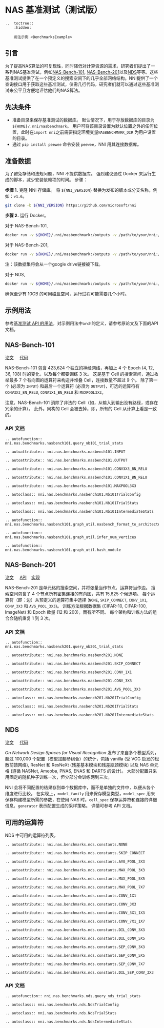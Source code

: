 # NAS 基准测试（测试版）

```eval_rst
..  toctree::
    :hidden:

    用法示例 <BenchmarksExample>
```

## 引言
为了提高NAS算法的可复现性，同时降低对计算资源的需求，研究者们提出了一系列NAS基准测试，例如[NAS-Bench-101](https://arxiv.org/abs/1902.09635), [NAS-Bench-201](https://arxiv.org/abs/2001.00326)以及[NDS](https://arxiv.org/abs/1905.13214)等等。这些基准测试提供了在一个预定义的搜索空间下的几乎全部网络结构。NNI提供了一个查询接口用于获取这些基准测试，仅需几行代码，研究者们就可以通过这些基准测试来公平且方便地评估他们的NAS算法。

## 先决条件

* 准备目录来保存基准测试的数据库。 默认情况下，用于存放数据库的目录为 `${HOME}/.nni/nasbenchmark`。 用户可将该目录设置为默认位置之外的任何位置，此时在`import nni`之前需要指定环境变量`NASBENCHMARK_DIR` 为用户设置的目录。
* 通过 `pip install peewee` 命令安装 `peewee`，NNI 用其连接数据库。

## 准备数据

为了避免存储和法规问题，NNI 不提供数据库。 强烈建议通过 Docker 来运行生成的脚本，减少安装依赖项的时间。 步骤：

**步骤 1.** 克隆 NNI 存储库。 将 `${NNI_VERSION}` 替换为发布的版本或分支名称，例如：`v1.6`。

```bash
git clone -b ${NNI_VERSION} https://github.com/microsoft/nni
```

**步骤 2.** 运行 Docker。

对于 NAS-Bench-101,

```bash
docker run -v ${HOME}/.nni/nasbenchmark:/outputs -v /path/to/your/nni:/nni tensorflow/tensorflow:1.15.2-py3 /bin/bash /nni/examples/nas/benchmarks/nasbench101.sh
```

对于 NAS-Bench-201,

```bash
docker run -v ${HOME}/.nni/nasbenchmark:/outputs -v /path/to/your/nni:/nni ufoym/deepo:pytorch-cpu /bin/bash /nni/examples/nas/benchmarks/nasbench201.sh
```
注：该数据集将会从一个google drive链接被下载。

对于 NDS,

```bash
docker run -v ${HOME}/.nni/nasbenchmark:/outputs -v /path/to/your/nni:/nni python:3.7 /bin/bash /nni/examples/nas/benchmarks/nds.sh
```

确保至少有 10GB 的可用磁盘空间，运行过程可能需要几个小时。

## 示例用法

参考[基准测试 API 的用法](./BenchmarksExample)，对示例用法中`arch`的定义，请参考原论文及下面的API文档。

## NAS-Bench-101

[论文](https://arxiv.org/abs/1902.09635) &nbsp; &nbsp; [代码](https://github.com/google-research/nasbench)

NAS-Bench-101 包含 423,624 个独立的神经网络，再加上 4 个 Epoch (4, 12, 36, 108) 时的变化，以及每个都要训练 3 次。 这是基于 Cell 的搜索空间，通过枚举最多 7 个有向图的运算符来构造并堆叠 Cell，连接数量不超过 9 个。 除了第一个 (必须为 `INPUT`) 和最后一个运算符 (必须为 `OUTPUT`)，可选的运算符有 `CONV3X3_BN_RELU`, `CONV1X1_BN_RELU` 和 `MAXPOOL3X3`。

注意，NAS-Bench-101 消除了非法的 Cell（如，从输入到输出没有路径，或存在冗余的计算）。 此外，同构的 Cell 会被去掉，即，所有的 Cell 从计算上看是一致的。

### API 文档

```eval_rst
.. autofunction:: nni.nas.benchmarks.nasbench101.query_nb101_trial_stats

.. autoattribute:: nni.nas.benchmarks.nasbench101.INPUT

.. autoattribute:: nni.nas.benchmarks.nasbench101.OUTPUT

.. autoattribute:: nni.nas.benchmarks.nasbench101.CONV3X3_BN_RELU

.. autoattribute:: nni.nas.benchmarks.nasbench101.CONV1X1_BN_RELU

.. autoattribute:: nni.nas.benchmarks.nasbench101.MAXPOOL3X3

.. autoclass:: nni.nas.benchmarks.nasbench101.Nb101TrialConfig

.. autoclass:: nni.nas.benchmarks.nasbench101.Nb101TrialStats

.. autoclass:: nni.nas.benchmarks.nasbench101.Nb101IntermediateStats

.. autofunction:: nni.nas.benchmarks.nasbench101.graph_util.nasbench_format_to_architecture_repr

.. autofunction:: nni.nas.benchmarks.nasbench101.graph_util.infer_num_vertices

.. autofunction:: nni.nas.benchmarks.nasbench101.graph_util.hash_module
```

## NAS-Bench-201

[论文](https://arxiv.org/abs/2001.00326) &nbsp; &nbsp; [API](https://github.com/D-X-Y/NAS-Bench-201) &nbsp; &nbsp;[实现](https://github.com/D-X-Y/AutoDL-Projects)

NAS-Bench-201 是单元格的搜索空间，并将张量当作节点，运算符当作边。 搜索空间包含了 4 个节点所有密集连接的有向图，共有 15,625 个候选项。 每个运算符（即：边）从预定义的运算符集中选择 (`NONE`, `SKIP_CONNECT`, `CONV_1X1`, `CONV_3X3` 和 `AVG_POOL_3X3`)。 训练方法根据数据集 (CIFAR-10, CIFAR-100, ImageNet) 和 Epoch 数量 (12 和 200)，而有所不同。 每个架构和训练方法的组合会随机重复 1 到 3 次。

### API 文档


```eval_rst
.. autofunction:: nni.nas.benchmarks.nasbench201.query_nb201_trial_stats

.. autoattribute:: nni.nas.benchmarks.nasbench201.NONE

.. autoattribute:: nni.nas.benchmarks.nasbench201.SKIP_CONNECT

.. autoattribute:: nni.nas.benchmarks.nasbench201.CONV_1X1

.. autoattribute:: nni.nas.benchmarks.nasbench201.CONV_3X3

.. autoattribute:: nni.nas.benchmarks.nasbench201.AVG_POOL_3X3

.. autoclass:: nni.nas.benchmarks.nasbench201.Nb201TrialConfig

.. autoclass:: nni.nas.benchmarks.nasbench201.Nb201TrialStats

.. autoclass:: nni.nas.benchmarks.nasbench201.Nb201IntermediateStats
```

## NDS

[论文](https://arxiv.org/abs/1905.13214) &nbsp; &nbsp; [代码](https://github.com/facebookresearch/nds)

_On Network Design Spaces for Visual Recognition_ 发布了来自多个模型系列，超过 100,000 个配置（模型加超参组合）的统计，包括 vanilla (受 VGG 启发的松散前馈网络), ResNet 和 ResNeXt (残差基本模块和残差瓶颈模块) 以及 NAS 单元格 (遵循 NASNet, Ameoba, PNAS, ENAS 和 DARTS 的设计)。 大部分配置只采用固定的随机种子训练一次，但少部分会训练两到三次。

NNI 会将不同配置的结果存到单个数据库中，而不是单独的文件中，以便从各个维度进行比较。 在实现上，`model_family` 用来保存模型类型，`model_spec` 用来保存构建模型所需的参数，在使用 NAS 时，`cell_spec` 保存运算符和连接的详细信息，`generator` 表示配置生成的采样策略。 详情可参考 API 文档。

## 可用的运算符

NDS 中可用的运算符列表。

```eval_rst
.. autoattribute:: nni.nas.benchmarks.nds.constants.NONE

.. autoattribute:: nni.nas.benchmarks.nds.constants.SKIP_CONNECT

.. autoattribute:: nni.nas.benchmarks.nds.constants.AVG_POOL_3X3

.. autoattribute:: nni.nas.benchmarks.nds.constants.MAX_POOL_3X3

.. autoattribute:: nni.nas.benchmarks.nds.constants.MAX_POOL_5X5

.. autoattribute:: nni.nas.benchmarks.nds.constants.MAX_POOL_7X7

.. autoattribute:: nni.nas.benchmarks.nds.constants.CONV_1X1

.. autoattribute:: nni.nas.benchmarks.nds.constants.CONV_3X3

.. autoattribute:: nni.nas.benchmarks.nds.constants.CONV_3X1_1X3

.. autoattribute:: nni.nas.benchmarks.nds.constants.CONV_7X1_1X7

.. autoattribute:: nni.nas.benchmarks.nds.constants.DIL_CONV_3X3

.. autoattribute:: nni.nas.benchmarks.nds.constants.DIL_CONV_5X5

.. autoattribute:: nni.nas.benchmarks.nds.constants.SEP_CONV_3X3

.. autoattribute:: nni.nas.benchmarks.nds.constants.SEP_CONV_5X5

.. autoattribute:: nni.nas.benchmarks.nds.constants.SEP_CONV_7X7

.. autoattribute:: nni.nas.benchmarks.nds.constants.DIL_SEP_CONV_3X3
```

### API 文档

```eval_rst
.. autofunction:: nni.nas.benchmarks.nds.query_nds_trial_stats

.. autoclass:: nni.nas.benchmarks.nds.NdsTrialConfig

.. autoclass:: nni.nas.benchmarks.nds.NdsTrialStats

.. autoclass:: nni.nas.benchmarks.nds.NdsIntermediateStats
```